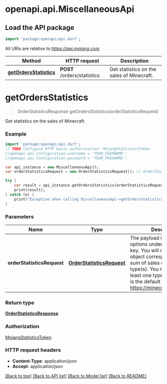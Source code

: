 # openapi.api.MiscellaneousApi

## Load the API package
```dart
import 'package:openapi/api.dart';
```

All URIs are relative to *https://api.mojang.com*

Method | HTTP request | Description
------------- | ------------- | -------------
[**getOrdersStatistics**](MiscellaneousApi.md#getOrdersStatistics) | **POST** /orders/statistics | Get statistics on the sales of Minecraft.


# **getOrdersStatistics**
> OrderStatisticsResponse getOrdersStatistics(orderStatisticsRequest)

Get statistics on the sales of Minecraft.

### Example 
```dart
import 'package:openapi/api.dart';
// TODO Configure HTTP basic authorization: MojangStatisticsToken
//openapi.api.Configuration.username = 'YOUR_USERNAME';
//openapi.api.Configuration.password = 'YOUR_PASSWORD';

var api_instance = new MiscellaneousApi();
var orderStatisticsRequest = new OrderStatisticsRequest(); // OrderStatisticsRequest | The payload is a json list of options under the metricKeys key. You will receive a single object corresponding to the sum of sales of the requested type(s). You must request at least one type of sale. Below is the default list used by https://minecraft.net/en/stats/

try { 
    var result = api_instance.getOrdersStatistics(orderStatisticsRequest);
    print(result);
} catch (e) {
    print("Exception when calling MiscellaneousApi->getOrdersStatistics: $e\n");
}
```

### Parameters

Name | Type | Description  | Notes
------------- | ------------- | ------------- | -------------
 **orderStatisticsRequest** | [**OrderStatisticsRequest**](OrderStatisticsRequest.md)| The payload is a json list of options under the metricKeys key. You will receive a single object corresponding to the sum of sales of the requested type(s). You must request at least one type of sale. Below is the default list used by https://minecraft.net/en/stats/ | 

### Return type

[**OrderStatisticsResponse**](OrderStatisticsResponse.md)

### Authorization

[MojangStatisticsToken](../README.md#MojangStatisticsToken)

### HTTP request headers

 - **Content-Type**: application/json
 - **Accept**: application/json

[[Back to top]](#) [[Back to API list]](../README.md#documentation-for-api-endpoints) [[Back to Model list]](../README.md#documentation-for-models) [[Back to README]](../README.md)


